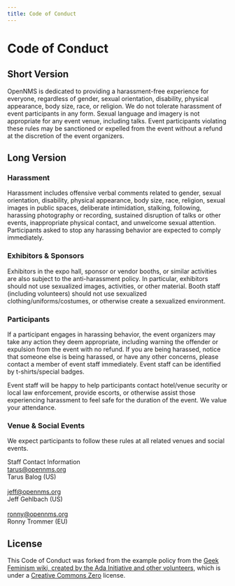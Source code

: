```yaml
---
title: Code of Conduct
---
```


# Code of Conduct

## Short Version

OpenNMS is dedicated to providing a harassment-free experience for everyone, regardless of gender, sexual orientation, disability, physical appearance, body size, race, or religion.
We do not tolerate harassment of event participants in any form. Sexual language and imagery is not appropriate for any event venue, including talks.
Event participants violating these rules may be sanctioned or expelled from the event without a refund at the discretion of the event organizers.

## Long Version

### Harassment

Harassment includes offensive verbal comments related to gender, sexual orientation, disability, physical appearance, body size, race, religion, sexual images in public spaces, deliberate intimidation, stalking, following, harassing photography or recording, sustained disruption of talks or other events, inappropriate physical contact, and unwelcome sexual attention.
Participants asked to stop any harassing behavior are expected to comply immediately.

### Exhibitors & Sponsors

Exhibitors in the expo hall, sponsor or vendor booths, or similar activities are also subject to the anti-harassment policy.
In particular, exhibitors should not use sexualized images, activities, or other material.
Booth staff (including volunteers) should not use sexualized clothing/uniforms/costumes, or otherwise create a sexualized environment.

### Participants

If a participant engages in harassing behavior, the event organizers may take any action they deem appropriate, including warning the offender or expulsion from the event with no refund.
If you are being harassed, notice that someone else is being harassed, or have any other concerns, please contact a member of event staff immediately.
Event staff can be identified by t-shirts/special badges.

Event staff will be happy to help participants contact hotel/venue security or local law enforcement, provide escorts, or otherwise assist those experiencing harassment to feel safe for the duration of the event.
We value your attendance.

### Venue & Social Events

We expect participants to follow these rules at all related venues and social events.

Staff Contact Information<br/>
tarus@opennms.org</br>
Tarus Balog (US)</br>
</br>
jeff@opennms.org</br>
Jeff Gehlbach (US)</br>
</br>
ronny@opennms.org</br>
Ronny Trommer (EU)</br>

## License

This Code of Conduct was forked from the example policy from the [Geek Feminism wiki, created by the Ada Initiative and other volunteers](http://geekfeminism.wikia.com/wiki/Conference_anti-harassment/Policy), which is under a [Creative Commons Zero](http://creativecommons.org/choose/zero/) license.
